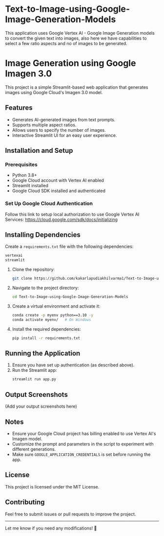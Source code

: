 # Text-to-Image-using-Google-Image-Generation-Models
This application uses Google Vertex AI - Google Image Generation models to convert the given text into images, also here we have capabilities to select a few ratio aspects and no of images to be generated.

# Image Generation using Google Imagen 3.0

This project is a simple Streamlit-based web application that generates images using Google Cloud's Imagen 3.0 model.

## Features

- Generates AI-generated images from text prompts.
- Supports multiple aspect ratios.
- Allows users to specify the number of images.
- Interactive Streamlit UI for an easy user experience.

## Installation and Setup

### Prerequisites

- Python 3.8+
- Google Cloud account with Vertex AI enabled
- Streamlit installed
- Google Cloud SDK installed and authenticated

### Set Up Google Cloud Authentication

Follow this link to setup local authorization to use Google Vertex AI Services: https://cloud.google.com/sdk/docs/initializing

## Installing Dependencies

Create a `requirements.txt` file with the following dependencies:

```sh
vertexai
streamlit
```

1. Clone the repository:
   ```sh
   git clone https://github.com/kakarlapudiakhilvarma1/Text-to-Image-using-Google-Image-Generation-Models.git
   ```
2. Navigate to the project directory:
   ```sh
   cd Text-to-Image-using-Google-Image-Generation-Models
   ```
3. Create a virtual environment and activate it:
   ```sh
   conda create -p myenv python==3.10 -y
   conda activate myenv/   # On Windows 
   ```
4. Install the required dependencies:
   ```sh
   pip install -r requirements.txt
   ```

## Running the Application

1. Ensure you have set up authentication (as described above).
2. Run the Streamlit app:
   ```sh
   streamlit run app.py
   ```

## Output Screenshots

(Add your output screenshots here)

## Notes

- Ensure your Google Cloud project has billing enabled to use Vertex AI's Imagen model.
- Customize the prompt and parameters in the script to experiment with different generations.
- Make sure `GOOGLE_APPLICATION_CREDENTIALS` is set before running the app.

## License

This project is licensed under the MIT License.

## Contributing

Feel free to submit issues or pull requests to improve the project.

---

Let me know if you need any modifications! 🚀

